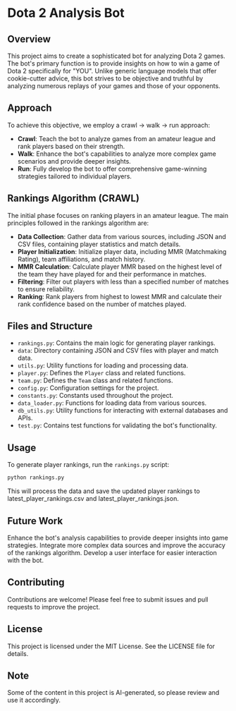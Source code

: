 # Dota 2 Analysis Bot


## Overview
This project aims to create a sophisticated bot for analyzing Dota 2 games. The bot's primary function is to provide insights on how to win a game of Dota 2 specifically for "YOU". Unlike generic language models that offer cookie-cutter advice, this bot strives to be objective and truthful by analyzing numerous replays of your games and those of your opponents.

## Approach
To achieve this objective, we employ a crawl -> walk -> run approach:

- **Crawl**: Teach the bot to analyze games from an amateur league and rank players based on their strength.
- **Walk**: Enhance the bot's capabilities to analyze more complex game scenarios and provide deeper insights.
- **Run**: Fully develop the bot to offer comprehensive game-winning strategies tailored to individual players.

## Rankings Algorithm (CRAWL)
The initial phase focuses on ranking players in an amateur league. The main principles followed in the rankings algorithm are:

- **Data Collection**: Gather data from various sources, including JSON and CSV files, containing player statistics and match details.
- **Player Initialization**: Initialize player data, including MMR (Matchmaking Rating), team affiliations, and match history.
- **MMR Calculation**: Calculate player MMR based on the highest level of the team they have played for and their performance in matches.
- **Filtering**: Filter out players with less than a specified number of matches to ensure reliability.
- **Ranking**: Rank players from highest to lowest MMR and calculate their rank confidence based on the number of matches played.

## Files and Structure
- `rankings.py`: Contains the main logic for generating player rankings.
- `data`: Directory containing JSON and CSV files with player and match data.
- `utils.py`: Utility functions for loading and processing data.
- `player.py`: Defines the `Player` class and related functions.
- `team.py`: Defines the `Team` class and related functions.
- `config.py`: Configuration settings for the project.
- `constants.py`: Constants used throughout the project.
- `data_loader.py`: Functions for loading data from various sources.
- `db_utils.py`: Utility functions for interacting with external databases and APIs.
- `test.py`: Contains test functions for validating the bot's functionality.

## Usage
To generate player rankings, run the `rankings.py` script:

```sh
python rankings.py
```

This will process the data and save the updated player rankings to latest_player_rankings.csv and latest_player_rankings.json.

## Future Work
Enhance the bot's analysis capabilities to provide deeper insights into game strategies.
Integrate more complex data sources and improve the accuracy of the rankings algorithm.
Develop a user interface for easier interaction with the bot.

## Contributing
Contributions are welcome! Please feel free to submit issues and pull requests to improve the project.

## License
This project is licensed under the MIT License. See the LICENSE file for details.

## Note
Some of the content in this project is AI-generated, so please review and use it accordingly.